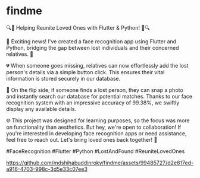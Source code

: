 # findme

🔍🤝 Helping Reunite Loved Ones with Flutter & Python! 🤝🔍

📱 Exciting news! I've created a face recognition app using Flutter and Python, bridging the gap between lost individuals and their concerned relatives. 🌟

💔 When someone goes missing, relatives can now effortlessly add the lost person's details via a simple button click. This ensures their vital information is stored securely in our database.

🔎 On the flip side, if someone finds a lost person, they can snap a photo and instantly search our database for potential matches. Thanks to our face recognition system with an impressive accuracy of 99.38%, we swiftly display any available details.

🌐 This project was designed for learning purposes, so the focus was more on functionality than aesthetics. But hey, we're open to collaboration! If you're interested in developing face recognition apps or need assistance, feel free to reach out. Let's bring loved ones back together! 🤗

#FaceRecognition #Flutter #Python #LostAndFound #ReuniteLovedOnes




https://github.com/mdshihabuddinroky/findme/assets/99485727/d2e817ed-a916-4703-998c-3d5e33c07ee3

